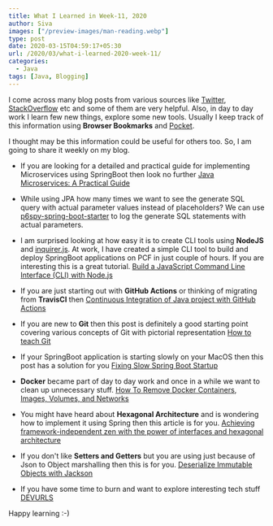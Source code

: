 ```yaml
---
title: What I Learned in Week-11, 2020
author: Siva
images: ["/preview-images/man-reading.webp"]
type: post
date: 2020-03-15T04:59:17+05:30
url: /2020/03/what-i-learned-2020-week-11/
categories:
  - Java
tags: [Java, Blogging]
---
```


I come across many blog posts from various sources like [Twitter](https://twitter.com/sivalabs), 
[StackOverflow](https://stackoverflow.com/) etc and some of them are very helpful. 
Also, in day to day work I learn few new things, explore some new tools. 
Usually I keep track of this information using **Browser Bookmarks** and [Pocket](https://app.getpocket.com/).

I thought may be this information could be useful for others too. So, I am going to share it weekly on my blog.

* If you are looking for a detailed and practical guide for implementing Microservices using SpringBoot then look no further 
[Java Microservices: A Practical Guide](https://www.marcobehler.com/guides/java-microservices-a-practical-guide)

* While using JPA how many times we want to see the generate SQL query with actual parameter values instead of placeholders?
We can use [p6spy-spring-boot-starter](https://github.com/gavlyukovskiy/spring-boot-data-source-decorator) to log the generate SQL statements with actual parameters.

* I am surprised looking at how easy it is to create CLI tools using **NodeJS** and 
[inquirer.js](https://github.com/SBoudrias/Inquirer.js). 
At work, I have created a simple CLI tool to build and deploy SpringBoot applications on PCF in just couple of hours.
If you are interesting this is a great tutorial.
[Build a JavaScript Command Line Interface (CLI) with Node.js](https://www.sitepoint.com/javascript-command-line-interface-cli-node-js/)

* If you are just starting out with **GitHub Actions** or thinking of migrating from **TravisCI** then 
[Continuous Integration of Java project with GitHub Actions](https://medium.com/faun/continuous-integration-of-java-project-with-github-actions-7a8a0e8246ef)

* If you are new to **Git** then this post is definitely a good starting point covering various concepts of Git with pictorial representation
[How to teach Git](https://rachelcarmena.github.io/2018/12/12/how-to-teach-git.html) 

* If your SpringBoot application is starting slowly on your MacOS then this post has a solution for you
[Fixing Slow Spring Boot Startup](https://blog.noizwaves.io/2017/09/02/slow-spring-boot-startup.html)

* **Docker** became part of day to day work and once in a while we want to clean up unnecessary stuff.
[How To Remove Docker Containers, Images, Volumes, and Networks](https://linuxize.com/post/how-to-remove-docker-images-containers-volumes-and-networks/)

* You might have heard about **Hexagonal Architecture** and is wondering how to implement it using Spring then this article is for you.
[Achieving framework-independent zen with the power of interfaces and hexagonal architecture](https://rskupnik.github.io/framework-independence-with-hexagonal-architecture)

* If you don't like **Setters and Getters** but you are using just because of Json to Object marshalling then this is for you.
[Deserialize Immutable Objects with Jackson](https://www.baeldung.com/jackson-deserialize-immutable-objects)

* If you have some time to burn and want to explore interesting tech stuff 
[DEVURLS](https://devurls.com/)

Happy learning :-)

